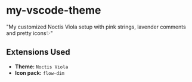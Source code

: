 # my-vscode-theme
"My customized Noctis Viola setup with pink strings, lavender comments and pretty icons✨"
## Extensions Used
- **Theme:** `Noctis Viola` <br>
- **Icon pack:** `flow-dim`
